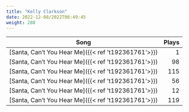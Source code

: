 ```yaml
---
title: "Kelly Clarkson"
date: 2022-12-08/2022T06:49:45
weight: 288
---
```




 Song | Plays 
----- | -----:
[Santa, Can’t You Hear Me]({{< ref 't192361761'>}}) | 1
[Santa, Can’t You Hear Me]({{< ref 't192361761'>}}) | 98
[Santa, Can’t You Hear Me]({{< ref 't192361761'>}}) | 115
[Santa, Can’t You Hear Me]({{< ref 't192361761'>}}) | 56
[Santa, Can’t You Hear Me]({{< ref 't192361761'>}}) | 12
[Santa, Can’t You Hear Me]({{< ref 't192361761'>}}) | 119
